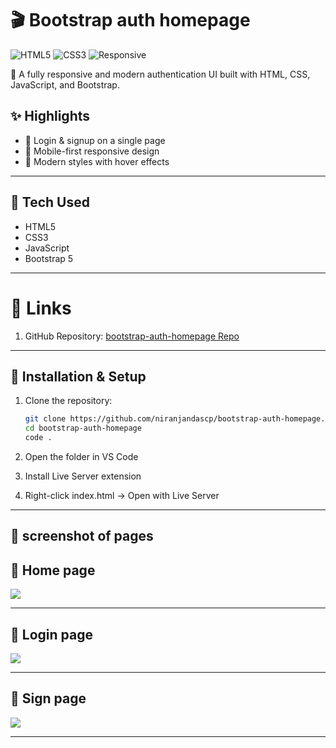 # 🎬 Bootstrap auth homepage

![HTML5](https://img.shields.io/badge/HTML5-orange?logo=html5&logoColor=white)
![CSS3](https://img.shields.io/badge/CSS3-blue?logo=css3&logoColor=white)
![Responsive](https://img.shields.io/badge/Responsive-Yes-brightgreen)

🚀 A fully responsive and modern authentication UI built with HTML, CSS, JavaScript, and Bootstrap.  

## ✨ Highlights
- 🔑 Login & signup on a single page  
- 📱 Mobile-first responsive design  
- 🎨 Modern styles with hover effects    


---

## 🧰 Tech Used
- HTML5  
- CSS3  
- JavaScript 
- Bootstrap 5 
---

# 🔗 Links

1. GitHub Repository: [ bootstrap-auth-homepage Repo](https://github.com/niranjandascp/bootstrap-auth-homepage)
---
## 📂 Installation & Setup

1. Clone the repository:
   ```bash
   git clone https://github.com/niranjandascp/bootstrap-auth-homepage.git
   cd bootstrap-auth-homepage
   code .
2. Open the folder in VS Code

3. Install Live Server extension

4. Right-click index.html → Open with Live Server

---
 
## 📸 **screenshot of pages**

## 📌 **Home page**

<img src="assets/screenshots/home.png"> 

---
## 📌 **Login page**

<img src="assets/screenshots/loginpage.png"> 

---
## 📌 **Sign page**

<img src="assets/screenshots/signup.png"> 

---